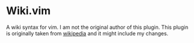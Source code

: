 # Wiki.vim

A wiki syntax for vim. I am not the original author of this plugin. This plugin is originally taken from [wikipedia](https://en.wikipedia.org/wiki/Help:Text_editor_support#Vim) and it might include my changes.
